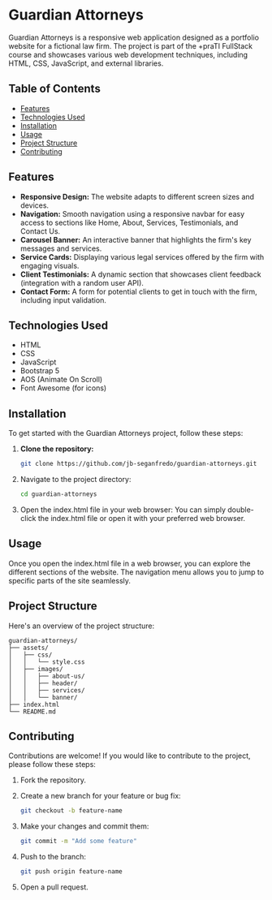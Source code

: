 # Guardian Attorneys

Guardian Attorneys is a responsive web application designed as a portfolio website for a fictional law firm. The project is part of the +praTI FullStack course and showcases various web development techniques, including HTML, CSS, JavaScript, and external libraries.

## Table of Contents

- [Features](#features)
- [Technologies Used](#technologies-used)
- [Installation](#installation)
- [Usage](#usage)
- [Project Structure](#project-structure)
- [Contributing](#contributing)

## Features

- **Responsive Design:** The website adapts to different screen sizes and devices.
- **Navigation:** Smooth navigation using a responsive navbar for easy access to sections like Home, About, Services, Testimonials, and Contact Us.
- **Carousel Banner:** An interactive banner that highlights the firm's key messages and services.
- **Service Cards:** Displaying various legal services offered by the firm with engaging visuals.
- **Client Testimonials:** A dynamic section that showcases client feedback (integration with a random user API).
- **Contact Form:** A form for potential clients to get in touch with the firm, including input validation.

## Technologies Used

- HTML
- CSS
- JavaScript
- Bootstrap 5
- AOS (Animate On Scroll)
- Font Awesome (for icons)

## Installation

To get started with the Guardian Attorneys project, follow these steps:

1. **Clone the repository:**

   ```bash
   git clone https://github.com/jb-seganfredo/guardian-attorneys.git

2. Navigate to the project directory:

   ```bash
   cd guardian-attorneys

3. Open the index.html file in your web browser: You can simply double-click the index.html file or open it with your preferred web browser.

## Usage
Once you open the index.html file in a web browser, you can explore the different sections of the website. The navigation menu allows you to jump to specific parts of the site seamlessly.

## Project Structure
Here's an overview of the project structure:
    
    guardian-attorneys/
    ├── assets/
    │   ├── css/
    │   │   └── style.css
    │   ├── images/
    │   │   ├── about-us/
    │   │   ├── header/
    │   │   ├── services/
    │   │   └── banner/
    ├── index.html
    └── README.md

## Contributing
Contributions are welcome! If you would like to contribute to the project, please follow these steps:

1. Fork the repository.

2. Create a new branch for your feature or bug fix:

   ```bash
   git checkout -b feature-name

3. Make your changes and commit them:

   ```bash
   git commit -m "Add some feature"
4. Push to the branch:

   ```bash
   git push origin feature-name
   
5. Open a pull request.
